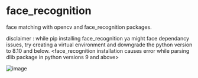 # face_recognition
face matching with opencv and face_recognition packages.

disclaimer : while pip installing face_recognition ya might face dependancy issues, 
try creating a virtual environment and downgrade the python version to 8.10 and below.
<face_recognition installation causes error while parsing dlib package in python versions 9 and above>

![image](https://github.com/user-attachments/assets/aa091248-7dc2-4d72-9563-6a5db80f2f44)
